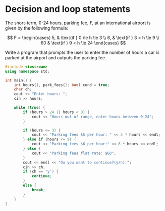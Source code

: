 # Decision and loop statements

The short-term, 0-24 hours, parking fee, F, at an international airport is given by the following formula:

$$
F =
\begin{cases}
5, & \text{if } 0 \le h \le 3 \\
6, & \text{if } 3 < h \le 9 \\
60  & \text{if } 9 < h \le 24
\end{cases}
$$

Write a program that prompts the user to enter the number of hours a car is parked at the airport and outputs the parking fee.

```cpp
#include <iostream>
using namespace std;

int main() {
    int hours{}, park_fees{}; bool cond = true;
    char ch;
    cout << "Enter hours: ";
    cin >> hours;

    while (true) {
        if (hours > 24 || hours < 0) {
            cout << "Hours out of range, enter hours between 0-24";
        }

        if (hours <= 3) {
            cout << "Parking fees $5 per hour: " << 5 * hours << endl;
        } else if (hours <= 9) {
            cout << "Parking fees $6 per hour:" << 6 * hours << endl;
        } else {
            cout << "Parking fees flat rate: $60";
        }
        cout << endl << "Do you want to continue?(y/n):";
        cin >> ch;
        if (ch == 'y') {
            continue;
        }
        else {
            break;
        }
    }
}

```
